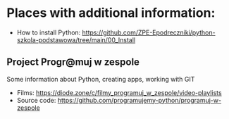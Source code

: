 # Places with additional information:

* How to install Python: https://github.com/ZPE-Epodreczniki/python-szkola-podstawowa/tree/main/00_Install

## Project Progr@muj w zespole

Some information about Python, creating apps, working with GIT
* Films: https://diode.zone/c/filmy_programuj_w_zespole/video-playlists
* Source code: https://github.com/programujemy-python/programuj-w-zespole